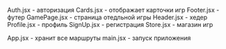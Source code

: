 Auth.jsx - авторизация
Cards.jsx - отображает карточки игр
Footer.jsx - футер
GamePage.jsx - страница отедльной игры
Header.jsx - хедер
Profile.jsx - профиль
SignUp.jsx - регистрация
Store.jsx - магазин игр

App.jsx - хранит все маршруты
main.jsx - запуск приложения
